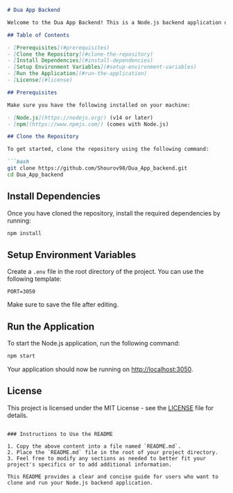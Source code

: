 
```markdown
# Dua App Backend

Welcome to the Dua App Backend! This is a Node.js backend application designed to serve the Dua App.

## Table of Contents

- [Prerequisites](#prerequisites)
- [Clone the Repository](#clone-the-repository)
- [Install Dependencies](#install-dependencies)
- [Setup Environment Variables](#setup-environment-variables)
- [Run the Application](#run-the-application)
- [License](#license)

## Prerequisites

Make sure you have the following installed on your machine:

- [Node.js](https://nodejs.org/) (v14 or later)
- [npm](https://www.npmjs.com/) (comes with Node.js)

## Clone the Repository

To get started, clone the repository using the following command:

```bash
git clone https://github.com/Shourov98/Dua_App_backend.git
cd Dua_App_backend
```

## Install Dependencies

Once you have cloned the repository, install the required dependencies by running:

```bash
npm install
```

## Setup Environment Variables

Create a `.env` file in the root directory of the project. You can use the following template:

```plaintext
PORT=3050
```

Make sure to save the file after editing.

## Run the Application

To start the Node.js application, run the following command:

```bash
npm start
```

Your application should now be running on [http://localhost:3050](http://localhost:3050).

## License

This project is licensed under the MIT License - see the [LICENSE](LICENSE) file for details.
```

### Instructions to Use the README

1. Copy the above content into a file named `README.md`.
2. Place the `README.md` file in the root of your project directory.
3. Feel free to modify any sections as needed to better fit your project's specifics or to add additional information.

This README provides a clear and concise guide for users who want to clone and run your Node.js backend application.
